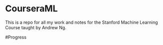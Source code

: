 # CourseraML
This is a repo for all my work and notes for the Stanford Machine Learning Course taught by Andrew Ng.

#Progress
